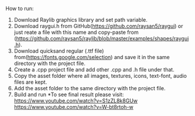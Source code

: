 How to run:
1. Download Raylib graphics library and set path variable. 
2. Download raygui.h from GitHub(https://github.com/raysan5/raygui) or just reate a file with this name and copy-paste from (https://github.com/raysan5/raylib/blob/master/examples/shapes/raygui.h).
3. Download quicksand regular (.ttf file) from(https://fonts.google.com/selection) and save it in the same directory with the project file.
4. Create a .cpp project file and add other .cpp and .h file under that.
5. Copy the asset folder where all images, textures, icons, text-font, audio files are kept.
6. Add the asset folder to the same directory with the project file.
7. Build and run
*To see final result please visit: https://www.youtube.com/watch?v=S1zZL8k8GUw
                                     https://www.youtube.com/watch?v=W-bt8rtoh-w
                                     
